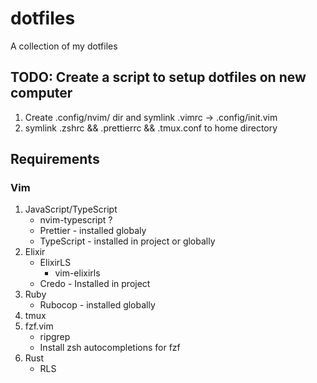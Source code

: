 # dotfiles

A collection of my dotfiles

## TODO: Create a script to setup dotfiles on new computer

1. Create .config/nvim/ dir and symlink .vimrc -> .config/init.vim
2. symlink .zshrc && .prettierrc && .tmux.conf to home directory

## Requirements

### Vim
1. JavaScript/TypeScript
   - nvim-typescript ?
   - Prettier - installed globaly
   - TypeScript - installed in project or globally
2. Elixir
   - ElixirLS
     - vim-elixirls
   - Credo - Installed in project
3. Ruby
   - Rubocop - installed globally
4. tmux
5. fzf.vim
   - ripgrep
   - Install zsh autocompletions for fzf
6. Rust
   - RLS
